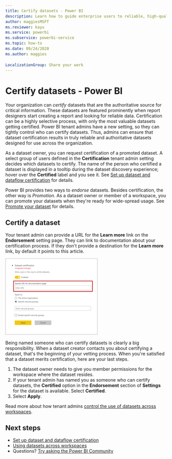 ```yaml
---
title: Certify datasets - Power BI
description: Learn how to guide enterprise users to reliable, high-quality datasets.
author: maggiesMSFT
ms.reviewer: kayu
ms.service: powerbi
ms.subservice: powerbi-service
ms.topic: how-to
ms.date: 09/24/2020
ms.author: maggies

LocalizationGroup: Share your work
---
```

# Certify datasets - Power BI

Your organization can *certify* datasets that are the authoritative source for critical information. These datasets are featured prominently when report designers start creating a report and looking for reliable data. Certification can be a highly selective process, with only the most valuable datasets getting certified. Power BI tenant admins have a new setting, so they can tightly control who can certify datasets. Thus, admins can ensure that dataset certification results in truly reliable and authoritative datasets designed for use across the organization.

As a dataset owner, you can request certification of a promoted dataset. A select group of users defined in the **Certification** tenant admin setting decides which datasets to certify. The name of the person who certified a dataset is displayed in a tooltip during the dataset discovery experience; hover over the **Certified** label and you see it. See [Set up dataset and dataflow certification](../admin/service-admin-setup-certification.md) for details.

Power BI provides two ways to *endorse* datasets. Besides certification, the other way is *Promotion*. As a dataset owner or member of a workspace, you can promote your datasets when they're ready for wide-spread usage. See [Promote your dataset](service-datasets-promote.md) for details. 

## Certify a dataset

Your tenant admin can provide a URL for the **Learn more** link on the **Endorsement** setting page.  They can link to documentation about your certification process. If they don't provide a destination for the **Learn more** link, by default it points to this article.

![Dataset certification Learn more](media/service-datasets-certify-promote/power-bi-dataset-learn-more-certification.png)

Being named someone who can certify datasets is clearly a big responsibility. When a dataset creator contacts you about certifying a dataset, that's the beginning of your vetting process. When you're satisfied that a dataset merits certification, here are your last steps.

1. The dataset owner needs to give you member permissions for the workspace where the dataset resides.
1. If your tenant admin has named you as someone who can certify datasets, the **Certified** option in the **Endorsement** section of **Settings** for the dataset is available. Select **Certified**.
1. Select **Apply**.

Read more about how tenant admins [control the use of datasets across workspaces](service-datasets-admin-across-workspaces.md).

## Next steps

* [Set up dataset and dataflow certification](../admin/service-admin-setup-certification.md)
* [Using datasets across workspaces](service-datasets-across-workspaces.md)
* Questions? [Try asking the Power BI Community](https://community.powerbi.com/)
